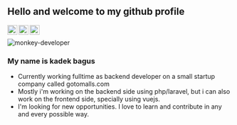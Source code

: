 
## Hello and welcome to my github profile
<a href="https://twitter.com/kadekbagus">
  <img align="left" alt="Kadek's Twitter" width="22px" src="https://cdn.jsdelivr.net/npm/simple-icons@v3/icons/twitter.svg" />
</a>
<a href="https://www.linkedin.com/in/kadek-bagus-20341622b/">
  <img align="left" alt="Kadek's Linkdein" width="22px" src="https://cdn.jsdelivr.net/npm/simple-icons@v3/icons/linkedin.svg" />
</a>
<a href="https://github.com/kadekbagus">
  <img align="left" alt="Kadek's Github" width="22px" src="https://cdn.jsdelivr.net/npm/simple-icons@v3/icons/github.svg" />
</a>

<br />

![monkey-developer](https://user-images.githubusercontent.com/9412349/153735417-81f14075-0b60-49e1-88eb-90019dbe03d2.gif)

### My name is kadek bagus
- Currently working fulltime as backend developer on a small startup company called gotomalls.com
- Mostly i'm working on the backend side using php/laravel, but i can also work on the frontend side, specially using vuejs.
- I'm looking for new opportunities. I love to learn and contribute in any and every possible way.



	



<!---
kadekbagus/kadekbagus is a ✨ special ✨ repository because its `README.md` (this file) appears on your GitHub profile.
You can click the Preview link to take a look at your changes.
--->
